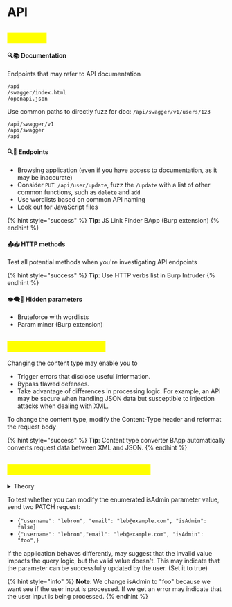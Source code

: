 # API

## <mark style="color:yellow;">Discover</mark>

#### 🔍📚 Documentation

Endpoints that may refer to API documentation

```
/api
/swagger/index.html
/openapi.json
```

Use common paths to directly fuzz for doc: `/api/swagger/v1/users/123`

```
/api/swagger/v1
/api/swagger
/api
```

#### 🔍📂 Endpoints

* Browsing application (even if you have access to documentation, as it may be inaccurate)
* Consider `PUT /api/user/update`, fuzz the `/update` with a list of other common functions, such as `delete` and `add`
* Use wordlists based on common API naming
* Look out for JavaScript files&#x20;

{% hint style="success" %}
**Tip**: JS Link Finder BApp (Burp extension)
{% endhint %}

#### 📤📥 HTTP methods

Test all potential methods when you're investigating API endpoints

{% hint style="success" %}
**Tip**: Use HTTP verbs list in Burp Intruder
{% endhint %}

#### 👁️‍🗨️🔣 Hidden parameters

* Bruteforce with wordlists
* Param miner (Burp extension)

## <mark style="color:yellow;">Change content types</mark>

Changing the content type may enable you to

* Trigger errors that disclose useful information.
* Bypass flawed defenses.
* Take advantage of differences in processing logic. For example, an API may be secure when handling JSON data but susceptible to injection attacks when dealing with XML.

To change the content type, modify the Content-Type header and reformat the request body

{% hint style="success" %}
**Tip**: Content type converter BApp automatically converts request data between XML and JSON.
{% endhint %}

## <mark style="color:yellow;">Mass assignment vulnerabilities</mark>

<details>

<summary>Theory</summary>

Software frameworks sometime allow developers to automatically bind HTTP request parameters into program code variables or objects to make using that framework easier on developers.

**Premise**

Consider `PATCH /api/users/` which enables users to update their username and email `{"username": "lebron", "email": "lebron@example.com"}`

A concurrent `GET /api/users/123` request returns the following JSON: `{"id": 123, "name": "Lebron James", "email": "leb@example.com", "isAdmin": "false"}`

This may indicate that the hidden id and isAdmin parameters are bound to the internal user object, alongside the updated username and email parameters.

</details>

To test whether you can modify the enumerated isAdmin parameter value, send two PATCH request:

* `{"username": "lebron", "email": "leb@example.com", "isAdmin": false}`
* `{"username": "lebron","email": "leb@example.com", "isAdmin": "foo",}`

If the application behaves differently, may suggest that the invalid value impacts the query logic, but the valid value doesn't. This may indicate that the parameter can be successfully updated by the user. (Set it to true)

{% hint style="info" %}
**Note**: We change isAdmin to "foo" because we want see if the user input is processed. If we get an error may indicate that the user input is being processed.
{% endhint %}
